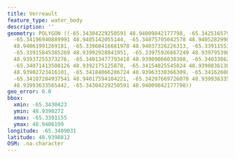 ```yaml
---
title: Verreault
feature_type: water_body
description: ''
geometry: POLYGON ((-65.34304229250591 48.94009842177798, -65.34251657953882 48.94021822422662,
  -65.34196940889991 48.9405142055144, -65.34075705042578 48.94052829981805, -65.33968416681978
  48.94061991269181, -65.33968416681978 48.94037326226313, -65.33911553850906 48.94019708263889,
  -65.33915845385269 48.93992928841951, -65.33975926867249 48.93979539077073, -65.33998457422969
  48.93937255373276, -65.34013477793418 48.93909066038388, -65.34033862581956 48.93909066038388,
  -65.34071413508126 48.9392175125878, -65.34154025545824 48.93908361303015, -65.34236637583432
  48.93902723416101, -65.34184066286724 48.93963330366309, -65.34162608614641 48.94015479943658,
  -65.34187284937541 48.94017594104221, -65.34207669726078 48.93993633565442, -65.34258095255606
  48.93993633565442, -65.34304229250591 48.94009842177798))
geo_error: 0.0
bbox:
  xmin: -65.3430423
  ymin: 48.9390272
  xmax: -65.3391155
  ymax: 48.9406199
longitude: -65.3409031
latitude: 48.9398812
OSM: .na.character
---
```

